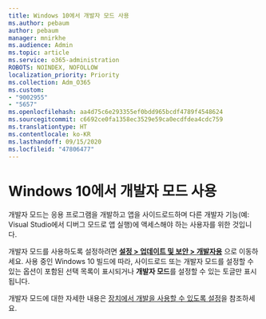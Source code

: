 ```yaml
---
title: Windows 10에서 개발자 모드 사용
ms.author: pebaum
author: pebaum
manager: mnirkhe
ms.audience: Admin
ms.topic: article
ms.service: o365-administration
ROBOTS: NOINDEX, NOFOLLOW
localization_priority: Priority
ms.collection: Adm_O365
ms.custom:
- "9002955"
- "5657"
ms.openlocfilehash: aa4d75c6e293355ef0bdd965bcdf4789f4548624
ms.sourcegitcommit: c6692ce0fa1358ec3529e59ca0ecdfdea4cdc759
ms.translationtype: HT
ms.contentlocale: ko-KR
ms.lasthandoff: 09/15/2020
ms.locfileid: "47806477"
---
```

# <a name="enable-developer-mode-in-windows-10"></a>Windows 10에서 개발자 모드 사용

개발자 모드는 응용 프로그램을 개발하고 앱을 사이드로드하며 다른 개발자 기능(예: Visual Studio에서 디버그 모드로 앱 실행)에 액세스해야 하는 사용자를 위한 것입니다.

개발자 모드를 사용하도록 설정하려면 **[설정 > 업데이트 및 보안 > 개발자용](ms-settings:developers?activationSource=GetHelp)** 으로 이동하세요. 사용 중인 Windows 10 빌드에 따라, 사이드로드 또는 개발자 모드를 설정할 수 있는 옵션이 포함된 선택 목록이 표시되거나 **개발자 모드**를 설정할 수 있는 토글만 표시됩니다. 

개발자 모드에 대한 자세한 내용은 [장치에서 개발을 사용할 수 있도록 설정](https://docs.microsoft.com/windows/uwp/get-started/enable-your-device-for-development)을 참조하세요.
